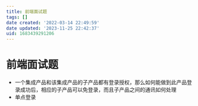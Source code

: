 ```yaml
---
title: 前端面试题
tags: []
date created: '2022-03-14 22:49:59'
date updated: '2023-11-25 22:42:37'
uid: 1683439291206
---
```


# 前端面试题

- 一个集成产品和该集成产品的子产品都有登录授权，那么如何能做到此产品登录成功后，相应的子产品可以免登录，而且子产品之间的通讯如何处理
- 单点登录
